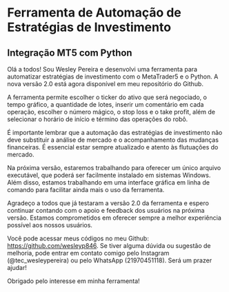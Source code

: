 # Ferramenta de Automação de Estratégias de Investimento

#####
 ## Integração MT5 com Python


Olá a todos! Sou Wesley Pereira e desenvolvi uma ferramenta para automatizar estratégias de investimento com o MetaTrader5 e o Python. A nova versão 2.0 está agora disponível em meu repositório do Github.

A ferramenta permite escolher o ticker do ativo que será negociado, o tempo gráfico, a quantidade de lotes, inserir um comentário em cada operação, escolher o número mágico, o stop loss e o take profit, além de selecionar o horário de início e término das operações do robô.

É importante lembrar que a automação das estratégias de investimento não deve substituir a análise de mercado e o acompanhamento das mudanças financeiras. É essencial estar sempre atualizado e atento às flutuações do mercado.

Na próxima versão, estaremos trabalhando para oferecer um único arquivo executável, que poderá ser facilmente instalado em sistemas Windows. Além disso, estamos trabalhando em uma interface gráfica em linha de comando para facilitar ainda mais o uso da ferramenta.

Agradeço a todos que já testaram a versão 2.0 da ferramenta e espero continuar contando com o apoio e feedback dos usuários na próxima versão. Estamos comprometidos em oferecer sempre a melhor experiência possível aos nossos usuários.

Você pode acessar meus códigos no meu Github: https://github.com/wesleyp846. Se tiver alguma dúvida ou sugestão de melhoria, pode entrar em contato comigo pelo Instagram (@tec_wesleypereira) ou pelo WhatsApp (21970451118). Será um prazer ajudar!

Obrigado pelo interesse em minha ferramenta!
